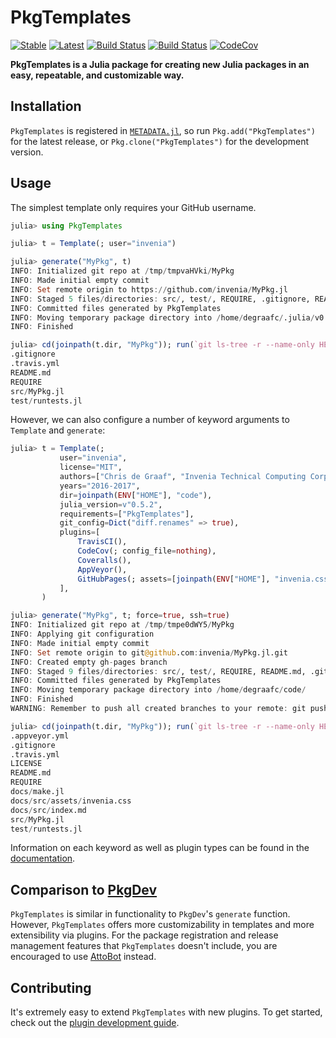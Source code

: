 # PkgTemplates

[![Stable](https://img.shields.io/badge/docs-stable-blue.svg)](https://invenia.github.io/PkgTemplates.jl/stable)
[![Latest](https://img.shields.io/badge/docs-latest-blue.svg)](https://invenia.github.io/PkgTemplates.jl/latest)
[![Build Status](https://travis-ci.org/invenia/PkgTemplates.jl.svg?branch=master)](https://travis-ci.org/invenia/PkgTemplates.jl)
[![Build Status](https://ci.appveyor.com/api/projects/status/github/invenia/PkgTemplates.jl?svg=true)](https://ci.appveyor.com/project/invenia/PkgTemplates-jl)
[![CodeCov](https://codecov.io/gh/invenia/PkgTemplates.jl/branch/master/graph/badge.svg)](https://codecov.io/gh/invenia/PkgTemplates.jl)

**PkgTemplates is a Julia package for creating new Julia packages in an easy,
repeatable, and customizable way.**

## Installation

`PkgTemplates` is registered in
[`METADATA.jl`](https://github.com/JuliaLang/METADATA.jl), so run
`Pkg.add("PkgTemplates")` for the latest release, or
`Pkg.clone("PkgTemplates")` for the development version.

## Usage

The simplest template only requires your GitHub username.

```julia
julia> using PkgTemplates

julia> t = Template(; user="invenia")

julia> generate("MyPkg", t)
INFO: Initialized git repo at /tmp/tmpvaHVki/MyPkg
INFO: Made initial empty commit
INFO: Set remote origin to https://github.com/invenia/MyPkg.jl
INFO: Staged 5 files/directories: src/, test/, REQUIRE, .gitignore, README.md
INFO: Committed files generated by PkgTemplates
INFO: Moving temporary package directory into /home/degraafc/.julia/v0.6/
INFO: Finished

julia> cd(joinpath(t.dir, "MyPkg")); run(`git ls-tree -r --name-only HEAD`)
.gitignore
.travis.yml
README.md
REQUIRE
src/MyPkg.jl
test/runtests.jl
```
However, we can also configure a number of keyword arguments to `Template` and
`generate`:

```julia
julia> t = Template(;
           user="invenia",
           license="MIT",
           authors=["Chris de Graaf", "Invenia Technical Computing Corporation"],
           years="2016-2017",
           dir=joinpath(ENV["HOME"], "code"),
           julia_version=v"0.5.2",
           requirements=["PkgTemplates"],
           git_config=Dict("diff.renames" => true),
           plugins=[
               TravisCI(),
               CodeCov(; config_file=nothing),
               Coveralls(),
               AppVeyor(),
               GitHubPages(; assets=[joinpath(ENV["HOME"], "invenia.css")]),
           ],
       )

julia> generate("MyPkg", t; force=true, ssh=true)
INFO: Initialized git repo at /tmp/tmpe0dWY5/MyPkg
INFO: Applying git configuration
INFO: Made initial empty commit
INFO: Set remote origin to git@github.com:invenia/MyPkg.jl.git
INFO: Created empty gh-pages branch
INFO: Staged 9 files/directories: src/, test/, REQUIRE, README.md, .gitignore, LICENSE, .travis.yml, .appveyor.yml, docs/
INFO: Committed files generated by PkgTemplates
INFO: Moving temporary package directory into /home/degraafc/code/
INFO: Finished
WARNING: Remember to push all created branches to your remote: git push --all

julia> cd(joinpath(t.dir, "MyPkg")); run(`git ls-tree -r --name-only HEAD`)
.appveyor.yml            
.gitignore
.travis.yml
LICENSE
README.md
REQUIRE
docs/make.jl
docs/src/assets/invenia.css
docs/src/index.md
src/MyPkg.jl
test/runtests.jl
```

Information on each keyword as well as plugin types can be found in the
[documentation](https://invenia.github.io/PkgTemplates.jl/stable).

## Comparison to [PkgDev](https://github.com/JuliaLang/PkgDev.jl)

`PkgTemplates` is similar in functionality to `PkgDev`'s `generate` function.
However, `PkgTemplates` offers more customizability in templates and more
extensibility via plugins. For the package registration and release management
features that `PkgTemplates` doesn't include, you are encouraged to use
[AttoBot](https://github.com/apps/attobot) instead.

## Contributing

It's extremely easy to extend `PkgTemplates` with new plugins. To get started,
check out the
[plugin development guide](https://invenia.github.io/PkgTemplates.jl/stable/pages/plugin_development.html).
